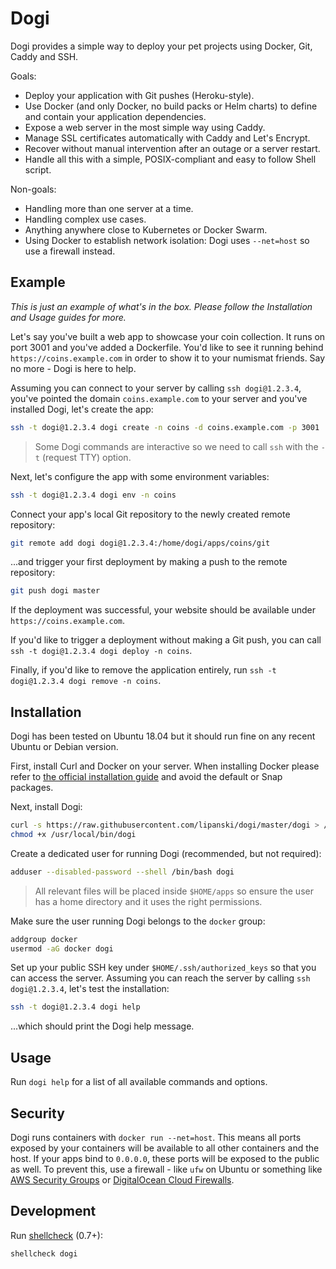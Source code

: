 # Dogi

Dogi provides a simple way to deploy your pet projects using Docker, Git, Caddy and SSH.

Goals:

- Deploy your application with Git pushes (Heroku-style).
- Use Docker (and only Docker, no build packs or Helm charts) to define and contain your application dependencies.
- Expose a web server in the most simple way using Caddy.
- Manage SSL certificates automatically with Caddy and Let's Encrypt.
- Recover without manual intervention after an outage or a server restart.
- Handle all this with a simple, POSIX-compliant and easy to follow Shell script.

Non-goals:

- Handling more than one server at a time.
- Handling complex use cases.
- Anything anywhere close to Kubernetes or Docker Swarm.
- Using Docker to establish network isolation: Dogi uses `--net=host` so use a firewall instead.

## Example

*This is just an example of what's in the box. Please follow the Installation and Usage guides for more.*

Let's say you've built a web app to showcase your coin collection. It runs on port 3001 and you've added a Dockerfile. You'd like to see it running behind `https://coins.example.com` in order to show it to your numismat friends. Say no more - Dogi is here to help.

Assuming you can connect to your server by calling `ssh dogi@1.2.3.4`, you've pointed the domain `coins.example.com` to your server and you've installed Dogi, let's create the app:

```sh
ssh -t dogi@1.2.3.4 dogi create -n coins -d coins.example.com -p 3001
```

> Some Dogi commands are interactive so we need to call `ssh` with the `-t` (request TTY) option.

Next, let's configure the app with some environment variables:

```sh
ssh -t dogi@1.2.3.4 dogi env -n coins
```

Connect your app's local Git repository to the newly created remote repository:

```sh
git remote add dogi dogi@1.2.3.4:/home/dogi/apps/coins/git
```

...and trigger your first deployment by making a push to the remote repository:

```sh
git push dogi master
```

If the deployment was successful, your website should be available under `https://coins.example.com`.

If you'd like to trigger a deployment without making a Git push, you can call `ssh -t dogi@1.2.3.4 dogi deploy -n coins`.

Finally, if you'd like to remove the application entirely, run `ssh -t dogi@1.2.3.4 dogi remove -n coins`.

## Installation

Dogi has been tested on Ubuntu 18.04 but it should run fine on any recent Ubuntu or Debian version.

First, install Curl and Docker on your server. When installing Docker please refer to [the official installation guide](https://docs.docker.com/engine/install/ubuntu/) and avoid the default or Snap packages.

Next, install Dogi:

```sh
curl -s https://raw.githubusercontent.com/lipanski/dogi/master/dogi > /usr/local/bin/dogi
chmod +x /usr/local/bin/dogi
```

Create a dedicated user for running Dogi (recommended, but not required):

```sh
adduser --disabled-password --shell /bin/bash dogi
```

> All relevant files will be placed inside `$HOME/apps` so ensure the user has a home directory and it uses the right permissions.

Make sure the user running Dogi belongs to the `docker` group:

```sh
addgroup docker
usermod -aG docker dogi
``` 	

Set up your public SSH key under `$HOME/.ssh/authorized_keys` so that you can access the server. Assuming you can reach the server by calling `ssh dogi@1.2.3.4`, let's test the installation:

```sh
ssh -t dogi@1.2.3.4 dogi help
```

...which should print the Dogi help message.

## Usage

Run `dogi help` for a list of all available commands and options.

## Security

Dogi runs containers with `docker run --net=host`. This means all ports exposed by your containers will be available to all other containers and the host. If your apps bind to `0.0.0.0`, these ports will be exposed to the public as well. To prevent this, use a firewall - like `ufw` on Ubuntu or something like [AWS Security Groups](https://docs.aws.amazon.com/AWSEC2/latest/UserGuide/ec2-security-groups.html) or [DigitalOcean Cloud Firewalls](https://www.digitalocean.com/docs/networking/firewalls/).

## Development

Run [shellcheck](https://github.com/koalaman/shellcheck) (0.7+):

```sh
shellcheck dogi
```
